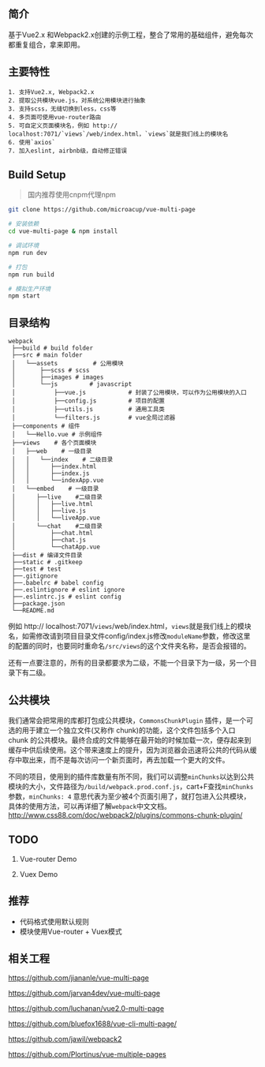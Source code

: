 ## 简介

基于Vue2.x 和Webpack2.x创建的示例工程，整合了常用的基础组件，避免每次都重复组合，拿来即用。

## 主要特性

    1. 支持Vue2.x, Webpack2.x
    2. 提取公共模块vue.js，对系统公用模块进行抽象
    3. 支持scss，无缝切换到less，css等
    4. 多页面可使用vue-router路由
    5. 可自定义页面模块名，例如 http:// localhost:7071/`views`/web/index.html，`views`就是我们线上的模块名
    6. 使用`axios`
    7. 加入eslint, airbnb级，自动修正错误

## Build Setup

> 国内推荐使用cnpm代理npm

``` bash
git clone https://github.com/microacup/vue-multi-page

# 安装依赖
cd vue-multi-page & npm install

# 调试环境
npm run dev

# 打包
npm run build

# 模拟生产环境
npm start
```

## 目录结构
``` 
webpack
 ├──build # build folder
 ├──src # main folder
 │   └──assets          # 公用模块
 │       ├──scss # scss
 │       ├──images # images
 │       └──js         # javascript
 │           ├──vue.js            # 封装了公用模块，可以作为公用模块的入口
 │           ├──config.js         # 项目的配置
 │           ├──utils.js          # 通用工具类
 │           └──filters.js        # vue全局过滤器
 ├──components # 组件
 │   └──Hello.vue # 示例组件
 ├──views    # 各个页面模块
 │   ├──web    # 一级目录
 │   │   └──index    # 二级目录
 │   │      ├──index.html
 │   │      ├──index.js
 │   │      └──indexApp.vue
 │   └──embed    # 一级目录
 │      ├──live    #二级目录
 │      │   ├──live.html
 │      │   ├──live.js
 │      │   └──liveApp.vue	
 │      └──chat    #二级目录
 │          ├──chat.html
 │          ├──chat.js
 │          └──chatApp.vue
 ├──dist # 编译文件目录
 ├──static # .gitkeep
 ├──test # test
 ├──.gitignore
 ├──.babelrc # babel config
 ├──.eslintignore # eslint ignore
 ├──.eslintrc.js # eslint config
 ├──package.json
 └──README.md
```


例如 http:// localhost:7071/`views`/web/index.html，`views`就是我们线上的模块名，如需修改请到项目目录文件config/index.js修改`moduleName`参数，修改这里的配置的同时，也要同时重命名`/src/views`的这个文件夹名称，是否会报错的。

还有一点要注意的，所有的目录都要求为二级，不能一个目录下为一级，另一个目录下有二级。

## 公共模块
我们通常会把常用的库都打包成公共模块，`CommonsChunkPlugin` 插件，是一个可选的用于建立一个独立文件(又称作 chunk)的功能，这个文件包括多个入口 chunk 的公共模块。最终合成的文件能够在最开始的时候加载一次，便存起来到缓存中供后续使用。这个带来速度上的提升，因为浏览器会迅速将公共的代码从缓存中取出来，而不是每次访问一个新页面时，再去加载一个更大的文件。

不同的项目，使用到的插件库数量有所不同，我们可以调整`minChunks`以达到公共模块的大小，文件路径为`/build/webpack.prod.conf.js`，cart+F查找`minChunks`参数，`minChunks: 4` 意思代表为至少被4个页面引用了，就打包进入公共模块，具体的使用方法，可以再详细了解`webpack`中文文档。http://www.css88.com/doc/webpack2/plugins/commons-chunk-plugin/

## TODO
1. Vue-router Demo


2. Vuex Demo

## 推荐

- 代码格式使用默认规则
- 模块使用Vue-router + Vuex模式

## 相关工程

https://github.com/jiananle/vue-multi-page

https://github.com/jarvan4dev/vue-multi-page

https://github.com/luchanan/vue2.0-multi-page

https://github.com/bluefox1688/vue-cli-multi-page/

https://github.com/jawil/webpack2

https://github.com/Plortinus/vue-multiple-pages